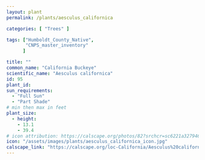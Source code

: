 ```yaml
---
layout: plant                                                              
permalink: /plants/aesculus_californica

categories: [ "Trees" ]

tags: ["Humboldt_County_Native",
       "CNPS_master_inventory"
      ]

title: ""
common_name: "California Buckeye"
scientific_name: "Aesculus californica"
id: 95
plant_id: 
sun_requirements:
  - "Full Sun"
  - "Part Shade"
# min then max in feet
plant_size:
  - height: 
    - 13.1
    - 39.4
# icon attribution: https://calscape.org/photos/82?srchcr=sc6221a32794609 
icon: "/assets/images/plants/aesculus_californica_icon.jpg" 
calscape_link: "https://calscape.org/loc-California/Aesculus%20californica(%20)"
---
```




